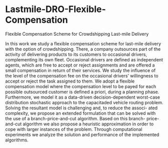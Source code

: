 # Lastmile-DRO-Flexible-Compensation
 Flexible Compensation Scheme for Crowdshipping Last-mile Delivery

In this work we study a flexible compensation scheme for last-mile
delivery with the option of crowdshipping. There, a company outsources
part of the activity of delivering products to its customers to occasional
drivers, complementing its own fleet. Occasional drivers are defined as
independent agents, which are free to accept or reject assignments and
are offered a small compensation in return of their services. We study the
influence of the level of the compensation fee on the occasional drivers’
willingness to accept or reject the task assigned to them. We adopt a flexible compensation model where the compensation level to be payed for each
possible outsourced customer is defined a priori, during a planning phase.
Furthermore, we model it as a data-driven decision-dependent worst-case
distribution stochastic approach to the capacitaded vehicle routing problem. Solving the resultant model is challenging and, to reduce the associ-
ated complexity, we propose an extended formulation that can be solved
with the use of a branch-price-and-cut algorithm. Based on this branch-
price-and-cut algorithm we also propose a heuristic approximation in order to cope with larger instances of the problem. Through computational
experiments we analyze the solution and performance of the implemented
algorithms.
